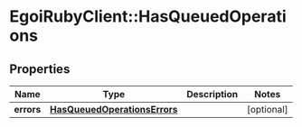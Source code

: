 # EgoiRubyClient::HasQueuedOperations

## Properties
Name | Type | Description | Notes
------------ | ------------- | ------------- | -------------
**errors** | [**HasQueuedOperationsErrors**](HasQueuedOperationsErrors.md) |  | [optional] 


